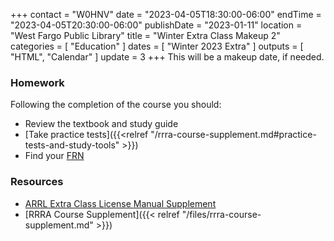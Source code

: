 +++
contact = "W0HNV"
date = "2023-04-05T18:30:00-06:00"
endTime = "2023-04-05T20:30:00-06:00"
publishDate = "2023-01-11"
location = "West Fargo Public Library"
title = "Winter Extra Class Makeup 2"
categories = [ "Education" ]
dates = [ "Winter 2023 Extra" ]
outputs = [ "HTML", "Calendar" ]
update = 3
+++
This will be a makeup date, if needed.

### Homework

Following the completion of the course you should:

* Review the textbook and study guide
* [Take practice tests]({{<relref "/rrra-course-supplement.md#practice-tests-and-study-tools" >}})
* Find your [FRN](http://wireless.fcc.gov/uls/index.htm?job=about_getting_started) 

### Resources

* [ARRL Extra Class License Manual Supplement](http://www.arrl.org/extra-class-license-manual)
* [RRRA Course Supplement]({{< relref "/files/rrra-course-supplement.md" >}})
